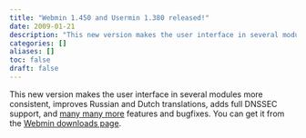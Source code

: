 ```yaml
---
title: "Webmin 1.450 and Usermin 1.380 released!"
date: 2009-01-21
description: "This new version makes the user interface in several modules more consistent, improves Russian..."
categories: []
aliases: []
toc: false
draft: false
---
```

This new version makes the user interface in several modules more consistent, improves Russian and Dutch translations, adds full DNSSEC support, and [many many more][1] features and bugfixes. You can get it from the [Webmin downloads page][2].

  [1]: changes.html
  [2]: download.html
